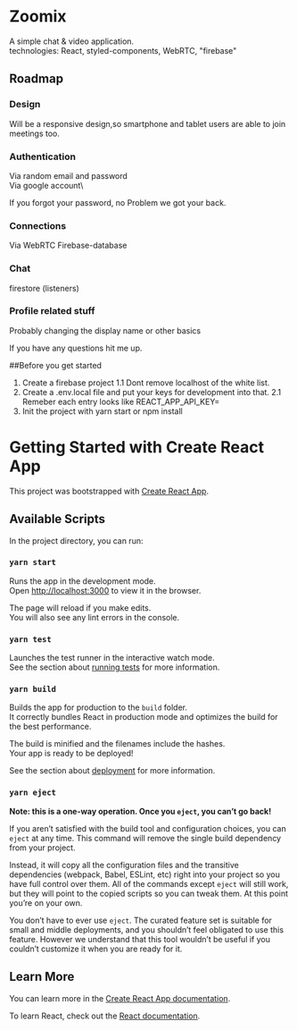 # Zoomix

A simple chat & video application.\
 technologies: React, styled-components, WebRTC, "firebase"
 
 
 ## Roadmap
 
  ### Design
  
  Will be a responsive design,so smartphone and tablet users are able to join meetings too.

  
 ### Authentication
 
 Via random email and password\
 Via google account\
 
 If you forgot your password, no Problem we got your back.
 
 ### Connections
 Via WebRTC
 Firebase-database
  
 ### Chat
 firestore (listeners)
  
  
 ### Profile related stuff
 Probably changing the display name or other basics
  

If you have any questions hit me up.

##Before you get started
1.  Create a firebase project
1.1 Dont remove localhost of the white list.
2.  Create a .env.local file and put your keys for development into that.
2.1 Remeber each entry looks like REACT_APP_API_KEY=<VALUE>
3.  Init the project with yarn start or npm install

# Getting Started with Create React App

This project was bootstrapped with [Create React App](https://github.com/facebook/create-react-app).

## Available Scripts

In the project directory, you can run:

### `yarn start`

Runs the app in the development mode.\
Open [http://localhost:3000](http://localhost:3000) to view it in the browser.

The page will reload if you make edits.\
You will also see any lint errors in the console.

### `yarn test`

Launches the test runner in the interactive watch mode.\
See the section about [running tests](https://facebook.github.io/create-react-app/docs/running-tests) for more information.

### `yarn build`

Builds the app for production to the `build` folder.\
It correctly bundles React in production mode and optimizes the build for the best performance.

The build is minified and the filenames include the hashes.\
Your app is ready to be deployed!

See the section about [deployment](https://facebook.github.io/create-react-app/docs/deployment) for more information.

### `yarn eject`

**Note: this is a one-way operation. Once you `eject`, you can’t go back!**

If you aren’t satisfied with the build tool and configuration choices, you can `eject` at any time. This command will remove the single build dependency from your project.

Instead, it will copy all the configuration files and the transitive dependencies (webpack, Babel, ESLint, etc) right into your project so you have full control over them. All of the commands except `eject` will still work, but they will point to the copied scripts so you can tweak them. At this point you’re on your own.

You don’t have to ever use `eject`. The curated feature set is suitable for small and middle deployments, and you shouldn’t feel obligated to use this feature. However we understand that this tool wouldn’t be useful if you couldn’t customize it when you are ready for it.

## Learn More

You can learn more in the [Create React App documentation](https://facebook.github.io/create-react-app/docs/getting-started).

To learn React, check out the [React documentation](https://reactjs.org/).
